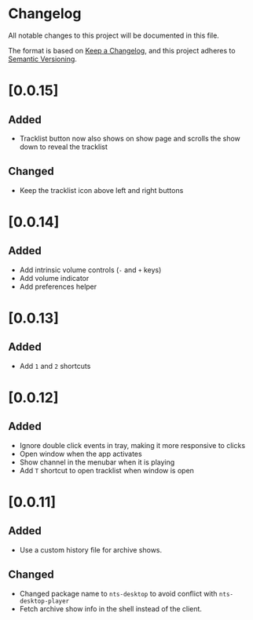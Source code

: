 # Changelog

All notable changes to this project will be documented in this file.

The format is based on [Keep a Changelog](https://keepachangelog.com/en/1.0.0/),
and this project adheres to [Semantic Versioning](https://semver.org/spec/v2.0.0.html).

# [0.0.15]
## Added
- Tracklist button now also shows on show page and scrolls the show down to
  reveal the tracklist

## Changed
- Keep the tracklist icon above left and right buttons

# [0.0.14]
## Added
- Add intrinsic volume controls (`-` and `+` keys)
- Add volume indicator
- Add preferences helper

# [0.0.13]
## Added
- Add `1` and `2` shortcuts

# [0.0.12]
## Added
- Ignore double click events in tray, making it more responsive to clicks
- Open window when the app activates
- Show channel in the menubar when it is playing
- Add `T` shortcut to open tracklist when window is open

# [0.0.11]
## Added
- Use a custom history file for archive shows.

## Changed
- Changed package name to `nts-desktop` to avoid conflict with
	`nts-desktop-player`
- Fetch archive show info in the shell instead of the client.
